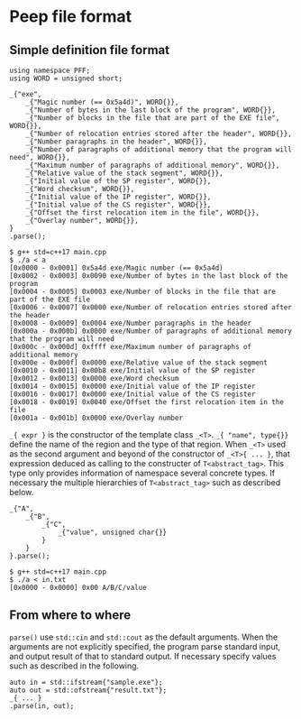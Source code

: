 # Peep file format

## Simple definition file format
```
using namespace PFF;
using WORD = unsigned short;

_{"exe",
    _{"Magic number (== 0x5a4d)", WORD{}},
    _{"Number of bytes in the last block of the program", WORD{}},
    _{"Number of blocks in the file that are part of the EXE file", WORD{}},
    _{"Number of relocation entries stored after the header", WORD{}},
    _{"Number paragraphs in the header", WORD{}},
    _{"Number of paragraphs of additional memory that the program will need", WORD{}},
    _{"Maximum number of paragraphs of additional memory", WORD{}},
    _{"Relative value of the stack segment", WORD{}},
    _{"Initial value of the SP register", WORD{}},
    _{"Word checksum", WORD{}},
    _{"Initial value of the IP register", WORD{}},
    _{"Initial value of the CS register", WORD{}},
    _{"Offset the first relocation item in the file", WORD{}},
    _{"Overlay number", WORD{}},
}
.parse();
```
```
$ g++ std=c++17 main.cpp
$ ./a < a
[0x0000 - 0x0001] 0x5a4d exe/Magic number (== 0x5a4d)
[0x0002 - 0x0003] 0x0090 exe/Number of bytes in the last block of the program
[0x0004 - 0x0005] 0x0003 exe/Number of blocks in the file that are part of the EXE file
[0x0006 - 0x0007] 0x0000 exe/Number of relocation entries stored after the header
[0x0008 - 0x0009] 0x0004 exe/Number paragraphs in the header
[0x000a - 0x000b] 0x0000 exe/Number of paragraphs of additional memory that the program will need
[0x000c - 0x000d] 0xffff exe/Maximum number of paragraphs of additional memory
[0x000e - 0x000f] 0x0000 exe/Relative value of the stack segment
[0x0010 - 0x0011] 0x00b8 exe/Initial value of the SP register
[0x0012 - 0x0013] 0x0000 exe/Word checksum
[0x0014 - 0x0015] 0x0000 exe/Initial value of the IP register
[0x0016 - 0x0017] 0x0000 exe/Initial value of the CS register
[0x0018 - 0x0019] 0x0040 exe/Offset the first relocation item in the file
[0x001a - 0x001b] 0x0000 exe/Overlay number
```

`_{ expr }` is the constructor of the template class `_<T>`.
`_{ "name", type{}}` define the name of the region and the type of that region.
When `_<T>` used as the second argument and beyond of the constructor of `_<T>{ ... }`, that expression deduced as calling to the constructer of `T<abstract_tag>`.
This type only provides information of namespace several concrete types.
If necessary the multiple hierarchies of `T<abstract_tag>` such as described below.
```
_{"A",
    _{"B",
        _{"C",
            _{"value", unsigned char{}}
        }
    }
}.parse();
```
```
$ g++ std=c++17 main.cpp
$ ./a < in.txt
[0x0000 - 0x0000] 0x00 A/B/C/value
```

## From where to where
`parse()` use `std::cin` and `std::cout` as the default arguments.
When the arguments are not explicitly specified, the program parse standard input, and output result of that to standard output. If necessary specify  values such as described in the following.
```
auto in = std::ifstream{"sample.exe"};
auto out = std::ofstream{"result.txt"};
_{ ... }
.parse(in, out);
```
